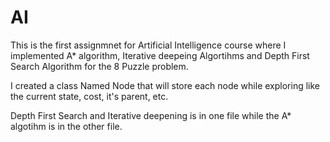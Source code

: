 # AI
This is the first assignmnet for Artificial Intelligence course where I implemented A* algorithm, Iterative deepeing Algortihms and Depth First Search Algorithm for the 8 Puzzle problem.

I created a class Named Node that will store each node while exploring like the current state, cost, it's parent, etc. 

Depth First Search and Iterative deepening is in one file while the A* algotihm is in the other file.
